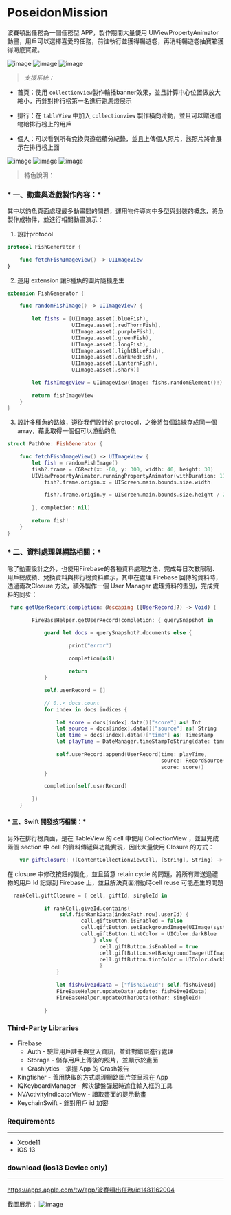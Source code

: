 # PoseidonMission
波賽頓出任務為一個任務型 APP，製作期間大量使用 UIViewPropertyAnimator 動畫，用戶可以選擇喜愛的任務，前往執行並獲得暢遊卷，再消耗暢遊卷抽寶箱獲得海底寶藏。

![image](https://github.com/kbl26amy/PoseidonMission/blob/master/fishing.gif?raw=true)
![image](https://github.com/kbl26amy/PoseidonMission/blob/master/map.gif?raw=true)
![image](https://github.com/kbl26amy/PoseidonMission/blob/master/jellyFish.gif?raw=true)


>*支援系統：* 
     
*  首頁：使用 `collectionview`製作輪播banner效果，並且計算中心位置做放大縮小，再針對排行榜第一名進行跑馬燈展示
     
*  排行：在 `tableView` 中加入 `collectionview` 製作橫向滑動，並且可以贈送禮物給排行榜上的用戶 
     
*  個人：可以看到所有兌換與遊戲積分紀錄，並且上傳個人照片，該照片將會展示在排行榜上面
     
![image](https://github.com/kbl26amy/PoseidonMission/blob/master/LobbyView.gif?raw=true)
![image](https://github.com/kbl26amy/PoseidonMission/blob/master/profile.gif?raw=true)
![image](https://github.com/kbl26amy/PoseidonMission/blob/master/rankView.gif?raw=true)

>特色說明：

### * 一、動畫與遊戲製作內容：*
   
其中以釣魚頁面處理最多動畫間的問題，運用物件導向中多型與封裝的概念，將魚製作成物件，並進行相關動畫演示：

1. 設計protocol

```Swift
protocol FishGenerator {
    
    func fetchFishImageView() -> UIImageView
}
```
2. 運用 extension 讓9種魚的圖片隨機產生
```Swift 
extension FishGenerator {
    
    func randomFishImage() -> UIImageView? {
        
        let fishs = [UIImage.asset(.blueFish),
                     UIImage.asset(.redThornFish),
                     UIImage.asset(.purpleFish),
                     UIImage.asset(.greenFish),
                     UIImage.asset(.longFish),
                     UIImage.asset(.lightBlueFish),
                     UIImage.asset(.darkRedFish),
                     UIImage.asset(.LanternFish),
                     UIImage.asset(.shark)]
        
        let fishImageView = UIImageView(image: fishs.randomElement()!)
        
        return fishImageView
    }
}
```

3. 設計多種魚的路線，遵從我們設計的 protocol，之後將每個路線存成同一個array，藉此取得一個個可以游動的魚
```Swift
struct PathOne: FishGenerator {
    
    func fetchFishImageView() -> UIImageView {
        let fish = randomFishImage()
        fish?.frame = CGRect(x: -60, y: 300, width: 40, height: 30)
        UIViewPropertyAnimator.runningPropertyAnimator(withDuration: 11, delay: 0, animations: {
            fish?.frame.origin.x = UIScreen.main.bounds.size.width
         
            fish?.frame.origin.y = UIScreen.main.bounds.size.height / 2
            
        }, completion: nil)
     
        return fish!
    }
}
```
### * 二、資料處理與網路相關：*
    
除了動畫設計之外，也使用Firebase的各種資料處理方法，完成每日次數限制、用戶總成績、兌換資料與排行榜資料顯示，其中在處理 Firebase 回傳的資料時，透過兩次Closure 方法，額外製作一個 User Manager 處理資料的型別，完成資料的同步：

```Swift
 func getUserRecord(completion: @escaping ([UserRecord]?) -> Void) {
        
        FireBaseHelper.getUserRecord(completion: { querySnapshot in
            
            guard let docs = querySnapshot?.documents else {
                    
                    print("error")
                    
                    completion(nil)
                    
                    return
            }
            
            self.userRecord = []
            
            // 0..< docs.count
            for index in docs.indices {
              
                let score = docs[index].data()["score"] as! Int
                let source = docs[index].data()["source"] as! String
                let time = docs[index].data()["time"] as! Timestamp
                let playTime = DateManager.timeStampToString(date: time, text: "yyyy-MM-dd HH:mm:ss")
        
                self.userRecord.append(UserRecord(time: playTime,
                                                  source: RecordSource(rawValue: source) ?? .loginToday,
                                                  score: score))
            }
            
            completion(self.userRecord)
            
        })
    }
```

#### * 三、Swift 開發技巧相關：*
    
另外在排行榜頁面，是在 TableView 的 cell 中使用 CollectionView ，並且完成兩個 section 中 cell 的資料傳遞與功能實現，因此大量使用 Closure 的方式：

```Swift
    var giftClosure: ((ContentCollectionViewCell, [String], String) -> ())?
```
在 closure 中修改按鈕的變化，並且留意 retain cycle 的問題，將所有贈送過禮物的用戶 Id 記錄到 Firebase 上，並且解決頁面滑動時cell reuse 可能產生的問題
 
```Swift
  rankCell.giftClosure = { cell, giftId, singleId in
                
            if rankCell.giveId.contains(
                 self.fishRankData[indexPath.row].userId) {
                        cell.giftButton.isEnabled = false
                        cell.giftButton.setBackgroundImage(UIImage(systemName: "gift.fill"), for: .normal)
                        cell.giftButton.tintColor = UIColor.darkBlue
                            } else {
                              cell.giftButton.isEnabled = true
                              cell.giftButton.setBackgroundImage(UIImage(systemName: "gift"), for: .normal)
                              cell.giftButton.tintColor = UIColor.darkGray
                              }
                } 
            
                let fishGiveIdData = ["fishGiveId": self.fishGiveId]
                FireBaseHelper.updateData(update: fishGiveIdData)
                FireBaseHelper.updateOtherData(other: singleId)
                
            }
```

### Third-Party Libraries
* Firebase
     * Auth - 驗證用戶註冊與登入資訊，並針對錯誤進行處理
     * Storage - 儲存用戶上傳後的照片，並顯示於畫面
     * Crashlytics - 掌握 App 的 Crash報告
* Kingfisher - 善用快取的方式處理網路圖片並呈現在 App
* IQKeyboardManager - 解決鍵盤彈起時遮住輸入框的工具
* NVActivityIndicatorView - 讀取畫面的提示動畫
* KeychainSwift - 針對用戶 id 加密
     
### Requirements
-----------------
* Xcode11
* iOS 13

### download (ios13 Device only)
-------------------
https://apps.apple.com/tw/app/波賽頓出任務/id1481162004

截圖展示：
![image](https://github.com/kbl26amy/PoseidonMission/blob/master/app%20introduction.png?raw=true)


